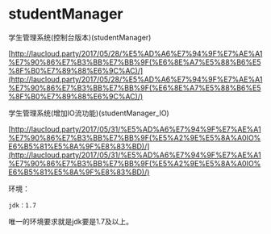 # studentManager
学生管理系统(控制台版本)(studentManager)

[http://laucloud.party/2017/05/28/%E5%AD%A6%E7%94%9F%E7%AE%A1%E7%90%86%E7%B3%BB%E7%BB%9F(%E6%8E%A7%E5%88%B6%E5%8F%B0%E7%89%88%E6%9C%AC)/](http://laucloud.party/2017/05/28/%E5%AD%A6%E7%94%9F%E7%AE%A1%E7%90%86%E7%B3%BB%E7%BB%9F(%E6%8E%A7%E5%88%B6%E5%8F%B0%E7%89%88%E6%9C%AC)/)

学生管理系统(增加IO流功能)(studentManager_IO)

[http://laucloud.party/2017/05/31/%E5%AD%A6%E7%94%9F%E7%AE%A1%E7%90%86%E7%B3%BB%E7%BB%9F(%E5%A2%9E%E5%8A%A0IO%E6%B5%81%E5%8A%9F%E8%83%BD)/](http://laucloud.party/2017/05/31/%E5%AD%A6%E7%94%9F%E7%AE%A1%E7%90%86%E7%B3%BB%E7%BB%9F(%E5%A2%9E%E5%8A%A0IO%E6%B5%81%E5%8A%9F%E8%83%BD)/)

环境：

	jdk：1.7

唯一的环境要求就是jdk要是1.7及以上。